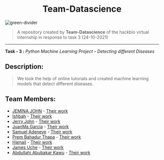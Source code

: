 <h1 align = "center"> Team-Datascience </h1>

![green-divider](https://user-images.githubusercontent.com/7065401/52071924-c003ad80-2562-11e9-8297-1c6595f8a7ff.png)
> A repository created by **Team-Datascience** of the hackbio virtual internship in response to task 3 (24-10-2021)
---
**Task - 3 :** _Python Machine Learning Project – Detecting different Diseases_

## Description:
> We took the help of online tutorials and created machine learning models that detect different diseases.

## Team Members:
- [JEMINA JOHN](https://github.com/JEMINA-JOHN) - [Their work](https://github.com/JEMINA-JOHN/Hack-Bio_Task-3_Data-Science/tree/main/JEMINA%20J_TASK%203)
- [Ishbah](https://github.com/Ishbah) - [Their work](https://github.com/JEMINA-JOHN/Hack-Bio_Task-3_Data-Science/tree/main/Ishbah)
- [Jerry John](https://github.com/jillurinz) - [Their work](https://github.com/JEMINA-JOHN/Hack-Bio_Task-3_Data-Science/tree/main/Jerry%20John)
- [JuanMa Garcia](https://github.com/juanmgar) - [Their work](https://github.com/JEMINA-JOHN/Hack-Bio_Task-3_Data-Science/tree/main/JuanmaGarcia_stage_2)
- [Samuel Adeneye](https://github.com/Sammyspeed75) - [Their work](https://github.com/JEMINA-JOHN/Hack-Bio_Task-3_Data-Science/tree/main/Stage-2-SamAdeneye)
- [Prem Bahadur Thapa](https://github.com/almightxxx) - [Their work](https://github.com/JEMINA-JOHN/Hack-Bio_Task-3_Data-Science/tree/main/Prem/Stage2-Parkinsons-main)
- [Hamail](https://github.com/hamiq) - [Their work](https://github.com/JEMINA-JOHN/Hack-Bio_Task-3_Data-Science/tree/main/hammy_parkinsons_prediction-main)
- [James Uche](https://github.com/iamjamesuche) - [Their work](https://github.com/JEMINA-JOHN/Hack-Bio_Task-3_Data-Science/tree/main/iamjamesuche)
- [Abdullahi Abubakar Kawu](https://github.com/abdullahikawu) - [Their work](https://github.com/JEMINA-JOHN/Hack-Bio_Task-3_Data-Science/tree/main/abdullahi)
